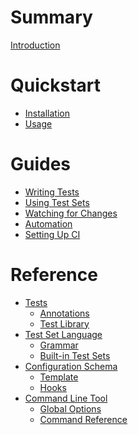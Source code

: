# Summary
[Introduction](./README.md)

# Quickstart
- [Installation](./quickstart/install.md)
- [Usage](./quickstart/usage.md)

# Guides
- [Writing Tests]()
- [Using Test Sets](./guides/test-sets.md)
- [Watching for Changes](./guides/watching.md)
- [Automation]()
- [Setting Up CI](./guides/ci.md)

# Reference
- [Tests](./reference/tests/README.md)
  - [Annotations](./reference/tests/annotations.md)
  - [Test Library](./reference/tests/lib.md)
- [Test Set Language](./reference/test-sets/README.md)
  - [Grammar](./reference/test-sets/grammar.md)
  - [Built-in Test Sets](./reference/test-sets/built-in.md)
- [Configuration Schema]()
  - [Template]()
  - [Hooks]()
- [Command Line Tool]()
  - [Global Options]()
  - [Command Reference]()
